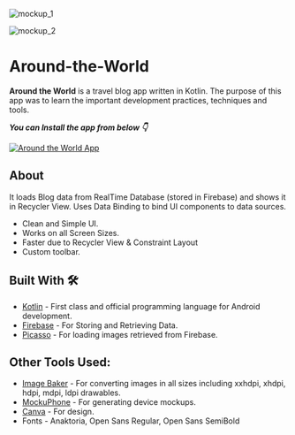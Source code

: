 
![mockup_1](https://user-images.githubusercontent.com/68431056/122456897-b2341300-cfcb-11eb-9b35-95e5e2ab7fea.png)

![mockup_2](https://user-images.githubusercontent.com/68431056/122457515-5ae27280-cfcc-11eb-92b5-71f29e6ac35b.png)

# Around-the-World
**Around the World** is a travel blog app written in Kotlin. The purpose of this app was to learn the important development practices, techniques and tools.


***You can Install the app from below 👇***

[![Around the World App](https://img.shields.io/badge/Around%20the%20World-APK-orange)](https://github.com/gopal326/Around-the-World/blob/master/app/Around%20the%20World.apk)


## About
It loads Blog data from RealTime Database (stored in Firebase) and shows it in Recycler View. Uses Data Binding to bind UI components to data sources.
- Clean and Simple UI.
- Works on all Screen Sizes.
- Faster due to Recycler View & Constraint Layout
- Custom toolbar.

## Built With 🛠
- [Kotlin](https://kotlinlang.org/) - First class and official programming language for Android development.
- [Firebase](https://firebase.google.com/) - For Storing and Retrieving Data.
- [Picasso](https://square.github.io/picasso/) - For loading images retrieved from Firebase.

## Other Tools Used:
- [Image Baker](https://www.img-bak.in/) - For converting images in all sizes including xxhdpi, xhdpi, hdpi, mdpi, ldpi drawables.
- [MockuPhone](https://mockuphone.com/) - For generating device mockups.
- [Canva](https://www.canva.com/) - For design.
- Fonts - Anaktoria, Open Sans Regular, Open Sans SemiBold
